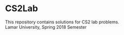 # CS2Lab
This repository contains solutions for CS2 lab problems. 
<br/>
Lamar University, 
Spring 2018 Semester

